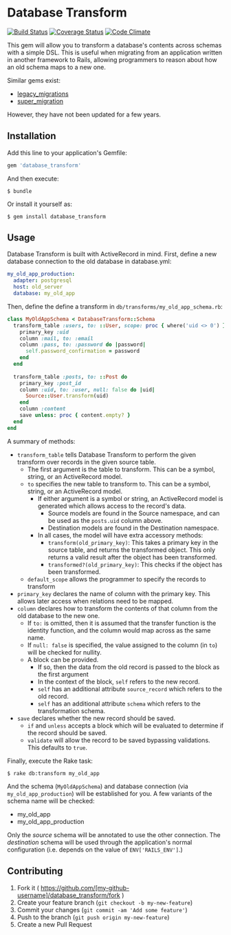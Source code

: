 # Database Transform
[![Build Status](https://travis-ci.org/lowjoel/database_transform.svg)](https://travis-ci.org/lowjoel/database_transform)
[![Coverage Status](https://coveralls.io/repos/lowjoel/database_transform/badge.svg)](https://coveralls.io/r/lowjoel/database_transform)
[![Code Climate](https://codeclimate.com/github/lowjoel/database_transform/badges/gpa.svg)](https://codeclimate.com/github/lowjoel/database_transform)

This gem will allow you to transform a database's contents across schemas with a simple DSL. This is useful when
migrating from an application written in another framework to Rails, allowing programmers to reason about how an old
schema maps to a new one.

Similar gems exist:

 - [legacy_migrations](https://github.com/btelles/legacy_migrations)
 - [super_migration](https://github.com/christian/super_migration)

However, they have not been updated for a few years.

## Installation

Add this line to your application's Gemfile:

```ruby
gem 'database_transform'
```

And then execute:

    $ bundle

Or install it yourself as:

    $ gem install database_transform

## Usage

Database Transform is built with ActiveRecord in mind. First, define a new database connection to the old database in
database.yml:

```yaml
my_old_app_production:
  adapter: postgresql
  host: old_server
  database: my_old_app
```

Then, define the define a transform in `db/transforms/my_old_app_schema.rb`:

```ruby
class MyOldAppSchema < DatabaseTransform::Schema
  transform_table :users, to: ::User, scope: proc { where('uid <> 0') } do
    primary_key :uid
    column :mail, to: :email
    column :pass, to: :password do |password|
      self.password_confirmation = password
    end
  end
  
  transform_table :posts, to: ::Post do
    primary_key :post_id
    column :uid, to: :user, null: false do |uid|
      Source::User.transform(uid)
    end
    column :content
    save unless: proc { content.empty? }
  end
end
```

A summary of methods:

 - `transform_table` tells Database Transform to perform the given transform over records in the given source table.
   - The first argument is the table to transform. This can be a symbol, string, or an ActiveRecord model.
   - `to` specifies the new table to transform to. This can be a symbol, string, or an ActiveRecord model.
     - If either argument is a symbol or string, an ActiveRecord model is generated which allows access to the record's
       data.
       - Source models are found in the Source namespace, and can be used as the `posts.uid` column above.
       - Destination models are found in the Destination namespace.
     - In all cases, the model will have extra accessory methods:
       - `transform(old_primary_key)`: This takes a primary key in the source table, and returns the transformed object.
         This only returns a valid result after the object has been transformed.
       - `transformed?(old_primary_key)`: This checks if the object has been transformed.
   - `default_scope` allows the programmer to specify the records to transform
 - `primary_key` declares the name of column with the primary key. This allows later access when relations need to be
    mapped.
 - `column` declares how to transform the contents of that column from the old database to the new one.
   - If `to:` is omitted, then it is assumed that the transfer function is the identity function, and the column would
     map across as the same name.
   - If `null: false` is specified, the value assigned to the column (in `to`) will be checked for nullity.
   - A block can be provided.
     - If so, then the data from the old record is passed to the block as the first argument
     - In the context of the block, `self` refers to the new record.
     - `self` has an additional attribute `source_record` which refers to the old record.
     - `self` has an additional attribute `schema` which refers to the transformation schema.
 - `save` declares whether the new record should be saved.
   - `if` and `unless` accepts a block which will be evaluated to determine if the record should be saved.
   - `validate` will allow the record to be saved bypassing validations. This defaults to `true`.

Finally, execute the Rake task:

    $ rake db:transform my_old_app

And the schema (`MyOldAppSchema`) and database connection (via `my_old_app_production`) will be established for you. A
few variants of the schema name will be checked:

 - my_old_app
 - my_old_app_production

Only the *source* schema will be annotated to use the other connection. The *destination* schema will be used through
the application's normal configuration (i.e. depends on the value of `ENV['RAILS_ENV']`.)

## Contributing

1. Fork it ( https://github.com/[my-github-username]/database_transform/fork )
2. Create your feature branch (`git checkout -b my-new-feature`)
3. Commit your changes (`git commit -am 'Add some feature'`)
4. Push to the branch (`git push origin my-new-feature`)
5. Create a new Pull Request
